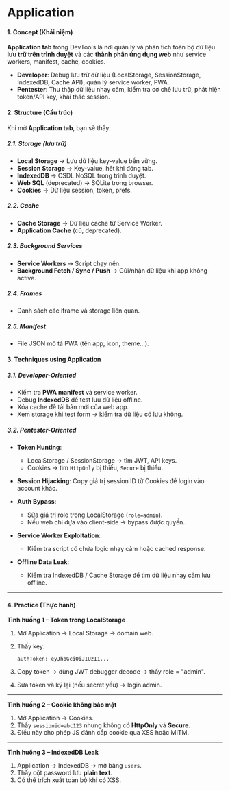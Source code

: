 # Application



#### **1. Concept (Khái niệm)**

**Application tab** trong DevTools là nơi quản lý và phân tích toàn bộ dữ liệu **lưu trữ trên trình duyệt** và các **thành phần ứng dụng web** như service workers, manifest, cache, cookies.

* **Developer**: Debug lưu trữ dữ liệu (LocalStorage, SessionStorage, IndexedDB, Cache API), quản lý service worker, PWA.
* **Pentester**: Thu thập dữ liệu nhạy cảm, kiểm tra cơ chế lưu trữ, phát hiện token/API key, khai thác session.

#### **2. Structure (Cấu trúc)**

Khi mở **Application tab**, bạn sẽ thấy:

##### **2.1. Storage (lưu trữ)**

* **Local Storage** → Lưu dữ liệu key-value bền vững.
* **Session Storage** → Key-value, hết khi đóng tab.
* **IndexedDB** → CSDL NoSQL trong trình duyệt.
* **Web SQL** (deprecated) → SQLite trong browser.
* **Cookies** → Dữ liệu session, token, prefs.

##### **2.2. Cache**

* **Cache Storage** → Dữ liệu cache từ Service Worker.
* **Application Cache** (cũ, deprecated).

##### **2.3. Background Services**

* **Service Workers** → Script chạy nền.
* **Background Fetch / Sync / Push** → Gửi/nhận dữ liệu khi app không active.

##### **2.4. Frames**

* Danh sách các iframe và storage liên quan.

##### **2.5. Manifest**

* File JSON mô tả PWA (tên app, icon, theme…).
  
#### **3. Techniques using Application**

##### **3.1. Developer-Oriented**

* Kiểm tra **PWA manifest** và service worker.
* Debug **IndexedDB** để test lưu dữ liệu offline.
* Xóa cache để tải bản mới của web app.
* Xem storage khi test form → kiểm tra dữ liệu có lưu không.

##### **3.2. Pentester-Oriented**

* **Token Hunting**:

  * LocalStorage / SessionStorage → tìm JWT, API keys.
  * Cookies → tìm `HttpOnly` bị thiếu, `Secure` bị thiếu.
* **Session Hijacking**: Copy giá trị session ID từ Cookies để login vào account khác.
* **Auth Bypass**:

  * Sửa giá trị role trong LocalStorage (`role=admin`).
  * Nếu web chỉ dựa vào client-side → bypass được quyền.
* **Service Worker Exploitation**:

  * Kiểm tra script có chứa logic nhạy cảm hoặc cached response.
* **Offline Data Leak**:

  * Kiểm tra IndexedDB / Cache Storage để tìm dữ liệu nhạy cảm lưu offline.

---

#### **4. Practice (Thực hành)**

**Tình huống 1 – Token trong LocalStorage**

1. Mở Application → Local Storage → domain web.
2. Thấy key:

   ```
   authToken: eyJhbGciOiJIUzI1...
   ```
3. Copy token → dùng JWT debugger decode → thấy role = "admin".
4. Sửa token và ký lại (nếu secret yếu) → login admin.

---

**Tình huống 2 – Cookie không bảo mật**

1. Mở Application → Cookies.
2. Thấy `sessionid=abc123` nhưng không có **HttpOnly** và **Secure**.
3. Điều này cho phép JS đánh cắp cookie qua XSS hoặc MITM.

---

**Tình huống 3 – IndexedDB Leak**

1. Application → IndexedDB → mở bảng `users`.
2. Thấy cột password lưu **plain text**.
3. Có thể trích xuất toàn bộ khi có XSS.

